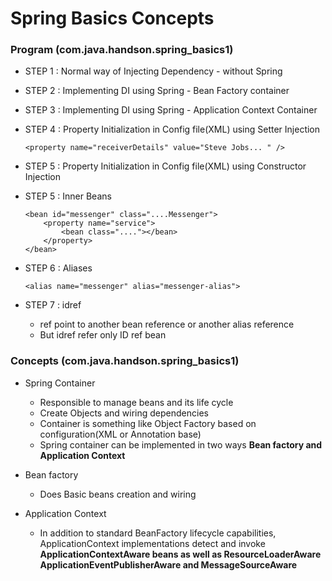 # Spring Basics Concepts

### Program (com.java.handson.spring_basics1)
* STEP 1 : Normal way of Injecting Dependency - without Spring
* STEP 2 : Implementing DI using Spring - Bean Factory container
* STEP 3 : Implementing DI using Spring - Application Context Container
* STEP 4 : Property Initialization in Config file(XML) using Setter Injection

	```
	<property name="receiverDetails" value="Steve Jobs... " />
	```
	
* STEP 5 : Property Initialization in Config file(XML) using Constructor Injection

* STEP 5 : Inner Beans
	```
	<bean id="messenger" class="....Messenger">
		<property name="service">
			<bean class="...."></bean>
		</property>
	</bean>
	```
	
* STEP 6 : Aliases
	```
	<alias name="messenger" alias="messenger-alias">
	```
* STEP 7 : idref
	* ref point to another bean reference or another alias reference
	* But idref refer only ID ref bean
	
	

	
### Concepts (com.java.handson.spring_basics1)
* Spring Container
	* Responsible to manage beans and its life cycle
	* Create Objects and wiring dependencies
	* Container is something like Object Factory based on configuration(XML or Annotation base)
	* Spring container can be implemented in two ways **Bean factory and Application Context**
	
* Bean factory
	* Does Basic beans creation and wiring

* Application Context
	* In addition to standard BeanFactory lifecycle capabilities, ApplicationContext implementations detect and invoke **ApplicationContextAware beans as well as ResourceLoaderAware ApplicationEventPublisherAware and MessageSourceAware**


	
	
	
	


